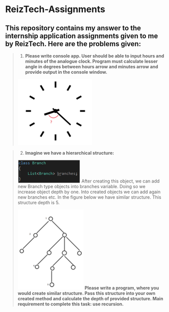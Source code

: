 # ReizTech-Assignments
## This repository contains my answer to the internship application assignments given to me by ReizTech. Here are the problems given: 

> 1. **Please write console app. User should be able to input hours and minutes of the analogue clock. Program must calculate lesser angle in degrees between hours arrow and minutes arrow and provide output in the console window.**
> 
> ![Clock Angle Problem Example](/images/1.png)
>



> 2. **Imagine we have a hierarchical structure:**
>
>
> ![Recursion Tree Class](/images/2.png)  After creating this object, we can add new Branch type objects into branches variable. Doing so we increase object depth by one. Into created objects we can add again new branches etc. In the figure below we have similar structure. This structure depth is 5.
>
>
>
>
> ![Recursion Tree Example](/images/3.png)
> **Please write a program, where you would create similar structure. Pass this structure into your own created method and calculate the depth of provided structure. Main requirement to complete this task: use recursion.**
>

